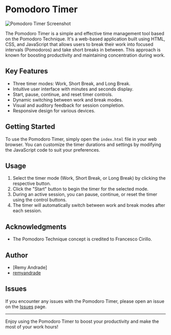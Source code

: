 # Pomodoro Timer

![Pomodoro Timer Screenshot](screenshot.png)

The Pomodoro Timer is a simple and effective time management tool based on the Pomodoro Technique. It's a web-based application built using HTML, CSS, and JavaScript that allows users to break their work into focused intervals (Pomodoros) and take short breaks in between. This approach is known for boosting productivity and maintaining concentration during work.

## Key Features

- Three timer modes: Work, Short Break, and Long Break.
- Intuitive user interface with minutes and seconds display.
- Start, pause, continue, and reset timer controls.
- Dynamic switching between work and break modes.
- Visual and auditory feedback for session completion.
- Responsive design for various devices.

## Getting Started

To use the Pomodoro Timer, simply open the `index.html` file in your web browser. You can customize the timer durations and settings by modifying the JavaScript code to suit your preferences.

## Usage

1. Select the timer mode (Work, Short Break, or Long Break) by clicking the respective button.
2. Click the "Start" button to begin the timer for the selected mode.
3. During an active session, you can pause, continue, or reset the timer using the control buttons.
4. The timer will automatically switch between work and break modes after each session.

## Acknowledgments

- The Pomodoro Technique concept is credited to Francesco Cirillo.

## Author

- [Remy Andrade]
- [remyandrade](https://github.com/remyandrade)


## Issues

If you encounter any issues with the Pomodoro Timer, please open an issue on the [Issues](https://github.com/remyandrade/pomodoro-timer/issues) page.

---

Enjoy using the Pomodoro Timer to boost your productivity and make the most of your work hours!

